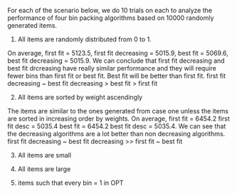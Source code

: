 For each of the scenario below, we do 10 trials on each to analyze the performance of four bin packing algorithms based on 10000 randomly generated items.

1. All items are randomly distributed from 0 to 1. 

On average, first fit = 5123.5, first fit decreasing = 5015.9, best fit = 5069.6, best fit decreasing = 5015.9. We can conclude that first fit decreasing and best fit drcreasing have really similar performance and they will require fewer bins than first fit or best fit. Best fit will be better than first fit. 
first fit decreasing ~ best fit decreasing > best fit > first fit

2. All items are sorted by weight ascendingly

The items are similar to the ones generated from case one unless the items are sorted in increasing order by weights. On average, first fit =  6454.2 first fit desc =  5035.4 best fit =  6454.2 best fit desc =  5035.4. We can see that the decreasing algorithms are a lot better than non decreasing algorithms.
first fit decreasing ~ best fit decreasing >> first fit ~ best fit


3. All items are small


4. All items are large


5. items such that every bin = 1 in OPT


